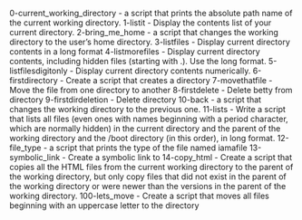 0-current_working_directory - a script that prints the absolute path name of the current working directory.
1-listit - Display the contents list of your current directory.
2-bring_me_home -  a script that changes the working directory to the user’s home directory.
3-listfiles - Display current directory contents in a long format
4-listmorefiles - Display current directory contents, including hidden files (starting with .). Use the long format.
5-listfilesdigitonly - Display current directory contents numerically.
6-firstdirectory - Create a script that creates a directory
7-movethatfile - Move the file from one directory to another
8-firstdelete - Delete betty from directory
9-firstdirdeletion - Delete directory
 10-back - a script that changes the working directory to the previous one.
 11-lists - Write a script that lists all files (even ones with names beginning with a period character, which are normally hidden) in the current directory and the parent of the working directory and the /boot directory (in this order), in long format.
12-file_type - a script that prints the type of the file named iamafile
13-symbolic_link - Create a symbolic link to
14-copy_html - Create a script that copies all the HTML files from the current working directory to the parent of the working directory, but only copy files that did not exist in the parent of the working directory or were newer than the versions in the parent of the working directory.
100-lets_move - Create a script that moves all files beginning with an uppercase letter to the directory
